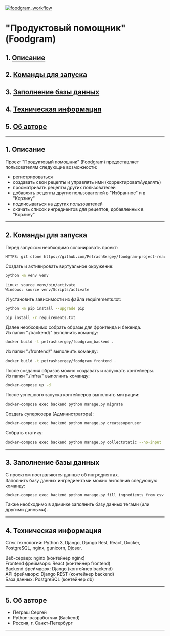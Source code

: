 [![foodgram_workflow](https://github.com/PetrashSergey/foodgram-project-react/actions/workflows/main.yml/badge.svg)](https://github.com/PetrashSergey/foodgram-project-react/actions/workflows/main.yml)

# "Продуктовый помощник" (Foodgram)

## 1. [Описание](#1)
## 2. [Команды для запуска](#2)
## 3. [Заполнение базы данных](#3)
## 4. [Техническая информация](#4)
## 5. [Об авторе](#5)

---
## 1. Описание <a id=1></a>

Проект "Продуктовый помошник" (Foodgram) предоставляет пользователям следующие возможности:
  - регистрироваться
  - создавать свои рецепты и управлять ими (корректировать\удалять)
  - просматривать рецепты других пользователей
  - добавлять рецепты других пользователей в "Избранное" и в "Корзину"
  - подписываться на других пользователей
  - скачать список ингредиентов для рецептов, добавленных в "Корзину"

---
## 2. Команды для запуска <a id=2></a>

Перед запуском необходимо склонировать проект:
```bash
HTTPS: git clone https://github.com/PetrashSergey/foodgram-project-react.git
```

Cоздать и активировать виртуальное окружение:
```bash
python -m venv venv
```
```bash
Linux: source venv/bin/activate
Windows: source venv/Scripts/activate
```

И установить зависимости из файла requirements.txt:
```bash
python -m pip install --upgrade pip
```
```bash
pip install -r requirements.txt
```

Далее необходимо собрать образы для фронтенда и бэкенда.  
Из папки "./backend/" выполнить команду:
```bash
docker build -t petrashsergey/foodgram_backend .
```

Из папки "./frontend/" выполнить команду:
```bash
docker build -t petrashsergey/foodgram_frontend .
```

После создания образов можно создавать и запускать контейнеры.  
Из папки "./infra/" выполнить команду:
```bash
docker-compose up -d
```

После успешного запуска контейнеров выполнить миграции:
```bash
docker-compose exec backend python manage.py migrate
```

Создать суперюзера (Администратора):
```bash
docker-compose exec backend python manage.py createsuperuser
```

Собрать статику:
```bash
docker-compose exec backend python manage.py collectstatic --no-input
```

---
## 3. Заполнение базы данных <a id=3></a>

С проектом поставляются данные об ингредиентах.  
Заполнить базу данных ингредиентами можно выполнив следующую команду:
```bash
docker-compose exec backend python manage.py fill_ingredients_from_csv --path data/
```

Также необходимо в админке заполнить базу данных тегами (или другими данными).

---
## 4. Техническая информация <a id=4></a>

Стек технологий: Python 3, Django, Django Rest, React, Docker, PostgreSQL, nginx, gunicorn, Djoser.

Веб-сервер: nginx (контейнер nginx)  
Frontend фреймворк: React (контейнер frontend)  
Backend фреймворк: Django (контейнер backend)  
API фреймворк: Django REST (контейнер backend)  
База данных: PostgreSQL (контейнер db)

---
## 5. Об авторе <a id=5></a>

- Петраш Сергей 
- Python-разработчик (Backend)  
- Россия, г. Санкт-Петербург

---